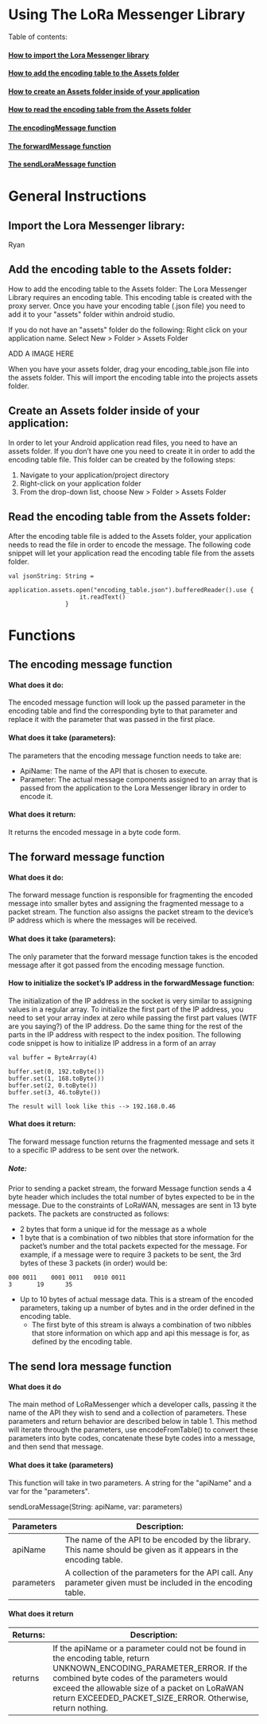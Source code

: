 # Using The LoRa Messenger Library


Table of contents:


#### [How to import the Lora Messenger library](#Import-the-Lora-Messenger-library) 

#### [How to add the encoding table to the Assets folder](#Add-the-encoding-table-to-the-Assets-folder)   

#### [How to create an Assets folder inside of your application](#Create-an-Assets-folder-inside-of-your-application)  

#### [How to read the encoding table from the Assets folder](#Read-the-encoding-table-from-the-Assets-folder)  

 
#### [The encodingMessage function](#The-encoding-message-function)  

#### [The forwardMessage function](#The-forward-message-function)  

#### [The sendLoraMessage function](#The-send-lora-message-function)  



# General Instructions

## Import the Lora Messenger library:
Ryan


## Add the encoding table to the Assets folder:
How to add the encoding table to the Assets folder: 
	The Lora Messenger Library requires an encoding table. This encoding table is created with the proxy server. Once you have your encoding table (.json file) you need to add it to your "assets" folder within android studio.

If you do not have an "assets" folder do the following:
Right click on your application name.
Select New > Folder > Assets Folder

ADD A IMAGE HERE


When you have your assets folder, drag your encoding_table.json file into the assets folder. This will import the encoding table into the projects assets folder.


## Create an Assets folder inside of your application:
In order to let your Android application read files, you need to have an assets folder. If you don’t have one you need to create it in order to add the encoding table file. This folder can be created by the following steps: 
1) Navigate to your application/project directory 
2) Right-click on your application folder 
3) From the drop-down list, choose New > Folder > Assets Folder

## Read the encoding table from the Assets folder:
After the encoding table file is added to the Assets folder, your application needs to read the file in order to encode the message. The following code snippet will let your application read the encoding table file from the assets folder.
```
val jsonString: String =
                application.assets.open("encoding_table.json").bufferedReader().use {
                    it.readText()
                }
```



# Functions

## The encoding message function 

#### What does it do: 
The encoded message function will look up the passed parameter in the encoding table and find the corresponding byte to that parameter and replace it with the parameter that was passed in the first place.

#### What does it take (parameters):
The parameters that the encoding message function needs to take are:
* ApiName: The name of the API that is chosen to execute.
* Parameter: The actual message components assigned to an array that is passed from the application to the Lora Messenger library in order to encode it.

#### What does it return:
It returns the encoded message in a byte code form.



## The forward message function 

#### What does it do: 
The forward message function is responsible for fragmenting the encoded message into smaller bytes and assigning the fragmented message to a packet stream. The function also assigns the packet stream to the device’s IP address which is where the messages will be received.

#### What does it take (parameters):
The only parameter that the forward message function takes is the encoded message after it got passed from the encoding message function.

#### How to initialize the socket’s IP address in the forwardMessage function:
The initialization of the IP address in the socket is very similar to assigning values in a regular array. To initialize the first part of the IP address, you need to set your array index at zero while passing the first part values (WTF are you saying?) of the IP address. Do the same thing for the rest of the parts in the IP address with respect to the index position. The following code snippet is how to initialize IP address in a form of an array 
```
val buffer = ByteArray(4)

buffer.set(0, 192.toByte())
buffer.set(1, 168.toByte())
buffer.set(2, 0.toByte())
buffer.set(3, 46.toByte())

The result will look like this --> 192.168.0.46
```

#### What does it return:
The forward message function returns the fragmented message and sets it to a specific IP address to be sent over the network.


##### Note: 
Prior to sending a packet stream, the forward Message function sends a 4 byte header which includes the total number of bytes expected to be in the message. Due to the constraints of LoRaWAN, messages are sent in 13 byte packets. The packets are constructed as follows:


* 2 bytes that form a unique id for the message as a whole
* 1 byte that is a combination of two nibbles that store information for the packet’s number and the total packets expected for the message. For example, if a message were to require 3 packets to be sent, the 3rd bytes of these 3 packets (in order) would be:
``` 
000 0011	0001 0011	0010 0011
3		19		35
```

* Up to 10 bytes of actual message data. This is a stream of the encoded parameters, taking up a number of bytes and in the order defined in the encoding table. 
  * The first byte of this stream is always a combination of two nibbles that store information on which app and api this message is for, as defined by the encoding table.

## The send lora message function
#### What does it do
The main method of LoRaMessenger which a developer calls, passing it the name of the API they wish to send and a collection  of parameters. These parameters and return behavior are described below in table 1. This method will iterate through the parameters, use encodeFromTable() to convert these parameters into byte codes, concatenate these byte codes into a message, and then send that message.

#### What does it take (parameters) 
This function will take in two parameters. A string for the "apiName" and a var for the "parameters". 

sendLoraMessage(String: apiName, var: parameters)

Parameters | Description:
------------ | -------------
apiName | The name of the API to be encoded by the library. This name should be given as it appears in the encoding table.
parameters | A collection of the parameters for the API call. Any parameter given must be included in the encoding table.

#### What does it return

Returns: | Description:
------------ | -------------
returns | If the apiName or a parameter could not be found in the encoding table, return UNKNOWN_ENCODING_PARAMETER_ERROR. If the combined byte codes of the parameters would exceed the allowable size of a packet on LoRaWAN return EXCEEDED_PACKET_SIZE_ERROR. Otherwise, return nothing.
